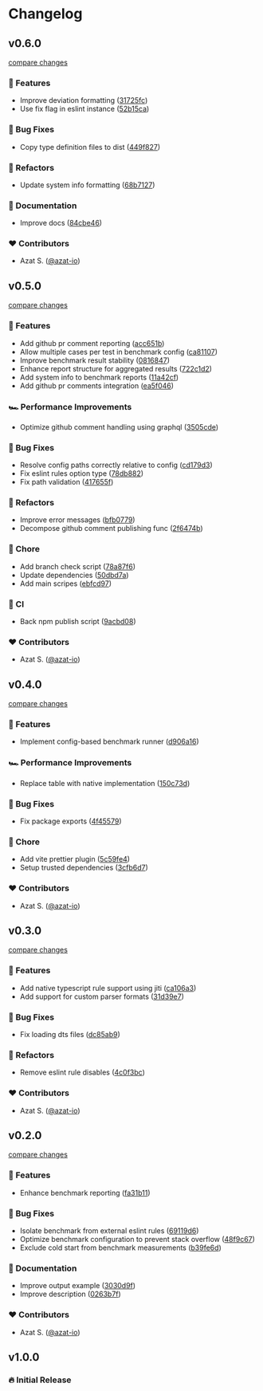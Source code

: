 # Changelog

## v0.6.0

[compare changes](https://github.com/azat-io/eslint-rule-benchmark/compare/v0.5.0...v0.6.0)

### 🚀 Features

- Improve deviation formatting ([31725fc](https://github.com/azat-io/eslint-rule-benchmark/commit/31725fc))
- Use fix flag in eslint instance ([52b15ca](https://github.com/azat-io/eslint-rule-benchmark/commit/52b15ca))

### 🐞 Bug Fixes

- Copy type definition files to dist ([449f827](https://github.com/azat-io/eslint-rule-benchmark/commit/449f827))

### 💅 Refactors

- Update system info formatting ([68b7127](https://github.com/azat-io/eslint-rule-benchmark/commit/68b7127))

### 📖 Documentation

- Improve docs ([84cbe46](https://github.com/azat-io/eslint-rule-benchmark/commit/84cbe46))

### ❤️ Contributors

- Azat S. ([@azat-io](https://github.com/azat-io))

## v0.5.0

[compare changes](https://github.com/azat-io/eslint-rule-benchmark/compare/v0.4.0...v0.5.0)

### 🚀 Features

- Add github pr comment reporting ([acc651b](https://github.com/azat-io/eslint-rule-benchmark/commit/acc651b))
- Allow multiple cases per test in benchmark config ([ca81107](https://github.com/azat-io/eslint-rule-benchmark/commit/ca81107))
- Improve benchmark result stability ([0816847](https://github.com/azat-io/eslint-rule-benchmark/commit/0816847))
- Enhance report structure for aggregated results ([722c1d2](https://github.com/azat-io/eslint-rule-benchmark/commit/722c1d2))
- Add system info to benchmark reports ([11a42cf](https://github.com/azat-io/eslint-rule-benchmark/commit/11a42cf))
- Add github pr comments integration ([ea5f046](https://github.com/azat-io/eslint-rule-benchmark/commit/ea5f046))

### 🏎 Performance Improvements

- Optimize github comment handling using graphql ([3505cde](https://github.com/azat-io/eslint-rule-benchmark/commit/3505cde))

### 🐞 Bug Fixes

- Resolve config paths correctly relative to config ([cd179d3](https://github.com/azat-io/eslint-rule-benchmark/commit/cd179d3))
- Fix eslint rules option type ([78db882](https://github.com/azat-io/eslint-rule-benchmark/commit/78db882))
- Fix path validation ([417655f](https://github.com/azat-io/eslint-rule-benchmark/commit/417655f))

### 💅 Refactors

- Improve error messages ([bfb0779](https://github.com/azat-io/eslint-rule-benchmark/commit/bfb0779))
- Decompose github comment publishing func ([2f6474b](https://github.com/azat-io/eslint-rule-benchmark/commit/2f6474b))

### 🏡 Chore

- Add branch check script ([78a87f6](https://github.com/azat-io/eslint-rule-benchmark/commit/78a87f6))
- Update dependencies ([50dbd7a](https://github.com/azat-io/eslint-rule-benchmark/commit/50dbd7a))
- Add main scripes ([ebfcd97](https://github.com/azat-io/eslint-rule-benchmark/commit/ebfcd97))

### 🤖 CI

- Back npm publish script ([9acbd08](https://github.com/azat-io/eslint-rule-benchmark/commit/9acbd08))

### ❤️ Contributors

- Azat S. ([@azat-io](https://github.com/azat-io))

## v0.4.0

[compare changes](https://github.com/azat-io/eslint-rule-benchmark/compare/v0.3.0...v0.4.0)

### 🚀 Features

- Implement config-based benchmark runner ([d906a16](https://github.com/azat-io/eslint-rule-benchmark/commit/d906a16))

### 🏎 Performance Improvements

- Replace table with native implementation ([150c73d](https://github.com/azat-io/eslint-rule-benchmark/commit/150c73d))

### 🐞 Bug Fixes

- Fix package exports ([4f45579](https://github.com/azat-io/eslint-rule-benchmark/commit/4f45579))

### 🏡 Chore

- Add vite prettier plugin ([5c59fe4](https://github.com/azat-io/eslint-rule-benchmark/commit/5c59fe4))
- Setup trusted dependencies ([3cfb6d7](https://github.com/azat-io/eslint-rule-benchmark/commit/3cfb6d7))

### ❤️ Contributors

- Azat S. ([@azat-io](https://github.com/azat-io))

## v0.3.0

[compare changes](https://github.com/azat-io/eslint-rule-benchmark/compare/v0.2.0...v0.3.0)

### 🚀 Features

- Add native typescript rule support using jiti ([ca106a3](https://github.com/azat-io/eslint-rule-benchmark/commit/ca106a3))
- Add support for custom parser formats ([31d39e7](https://github.com/azat-io/eslint-rule-benchmark/commit/31d39e7))

### 🐞 Bug Fixes

- Fix loading dts files ([dc85ab9](https://github.com/azat-io/eslint-rule-benchmark/commit/dc85ab9))

### 💅 Refactors

- Remove eslint rule disables ([4c0f3bc](https://github.com/azat-io/eslint-rule-benchmark/commit/4c0f3bc))

### ❤️ Contributors

- Azat S. ([@azat-io](https://github.com/azat-io))

## v0.2.0

[compare changes](https://github.com/azat-io/eslint-rule-benchmark/compare/v0.1.0...v0.2.0)

### 🚀 Features

- Enhance benchmark reporting ([fa31b11](https://github.com/azat-io/eslint-rule-benchmark/commit/fa31b11))

### 🐞 Bug Fixes

- Isolate benchmark from external eslint rules ([69119d6](https://github.com/azat-io/eslint-rule-benchmark/commit/69119d6))
- Optimize benchmark configuration to prevent stack overflow ([48f9c67](https://github.com/azat-io/eslint-rule-benchmark/commit/48f9c67))
- Exclude cold start from benchmark measurements ([b39fe6d](https://github.com/azat-io/eslint-rule-benchmark/commit/b39fe6d))

### 📖 Documentation

- Improve output example ([3030d9f](https://github.com/azat-io/eslint-rule-benchmark/commit/3030d9f))
- Improve description ([0263b7f](https://github.com/azat-io/eslint-rule-benchmark/commit/0263b7f))

### ❤️ Contributors

- Azat S. ([@azat-io](https://github.com/azat-io))

## v1.0.0

### 🔥️️ Initial Release
